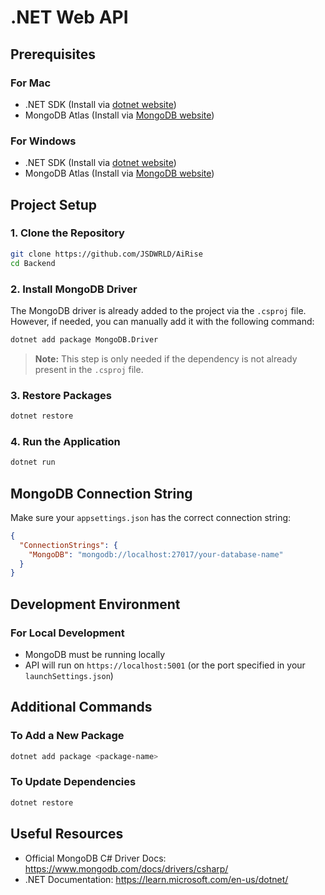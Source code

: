 # .NET Web API

## Prerequisites

### For Mac
- .NET SDK (Install via [dotnet website](https://dotnet.microsoft.com/download))
- MongoDB Atlas (Install via [MongoDB website](https://www.mongodb.com/))

### For Windows
- .NET SDK (Install via [dotnet website](https://dotnet.microsoft.com/download))
- MongoDB Atlas (Install via [MongoDB website](https://www.mongodb.com/))

## Project Setup

### 1. Clone the Repository
```bash
git clone https://github.com/JSDWRLD/AiRise
cd Backend
```

### 2. Install MongoDB Driver

The MongoDB driver is already added to the project via the `.csproj` file.
However, if needed, you can manually add it with the following command:

```bash
dotnet add package MongoDB.Driver
```

> **Note:** This step is only needed if the dependency is not already present in the `.csproj` file.

### 3. Restore Packages
```bash
dotnet restore
```

### 4. Run the Application
```bash
dotnet run
```

## MongoDB Connection String
Make sure your `appsettings.json` has the correct connection string:

```json
{
  "ConnectionStrings": {
    "MongoDB": "mongodb://localhost:27017/your-database-name"
  }
}
```

## Development Environment

### For Local Development

- MongoDB must be running locally
- API will run on `https://localhost:5001` (or the port specified in your `launchSettings.json`)

## Additional Commands

### To Add a New Package
```bash
dotnet add package <package-name>
```

### To Update Dependencies
```bash
dotnet restore
```

## Useful Resources
- Official MongoDB C# Driver Docs: https://www.mongodb.com/docs/drivers/csharp/
- .NET Documentation: https://learn.microsoft.com/en-us/dotnet/

